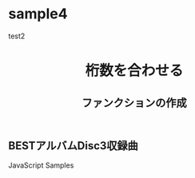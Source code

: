 # sample4
test2
<!doctype html>
<html>
<head>
<meta charset="UTF-8">
<meta name="viewport" content="width=device-width,initial-scale=1">
<meta http-equiv="x-ua-compatible" content="IE=edge">
<title>4-03_digit</title>
<link href="../../_common/css/style.css" rel="stylesheet" type="text/css">
</head>
<body>
<header>
<div class="header-contents">
<h1>桁数を合わせる</h1>
<h2>ファンクションの作成</h2>
</div><!-- /.header-contents -->
</header>
<div class="main-wrapper">
<section>
	<h2>BESTアルバムDisc3収録曲</h2>
    <div id = 'list'>
    </div>
</section>
</div><!-- /.main-wrapper -->
<footer>JavaScript Samples</footer>
    <script>
        var addzoro = function(num,digit){
        var numString = String(num);
            while(numString.length<digit){
                numString='0'+numString;
            }
            return numString;
      }
var songs = [
    'CONTORADICTION',
    '走れ！',
    '白い風',
    'コノウタ',
    '全力少女',
    '黒い週末',
    '仮想ディストピア',
    'Link Link',
    '桃色空',
    'DNA狂詩曲'
    ];
for(var i=0;i<songs.length;i++){
    var paragraph = document.createElement('p');
    paragraph.textContent = addzoro(i+1,2)+'. '+songs[i];
    document.getElementById('list').appendChild(paragraph);
}
        
    </script>
</body>
</html>
